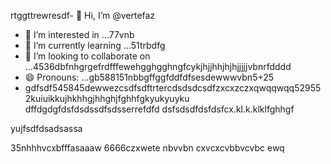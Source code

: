 rtggttrewresdf- 👋 Hi, I’m @vertefaz
- 👀 I’m interested in ...77vnb
- 🌱 I’m currently learning ...51trbdfg
- 💞️ I’m looking to collaborate on ...4536dbfnhgrgefrdfffewehgghgghngfcykjhjjhhjhjhjjjjjvbnrfdddd
- 😄 Pronouns: ...gb588151nbbgffggfddfdfsesdewwwvbn5+25
- gdfsdf545845dewwezcsdfsdftrtercdsdsdcsdfzxcxzczxqwqqwqq529552kuiuikkujhkhhgjhhghjfghhfgkyukyuyku
dffdgdgfdsfdsdssdfsdsserrefdfd
dsfsdsdfdsfdsfcx.kl.k.klklfghhgf
<!---fgjsf544545688521file) appears on your GitHub profile.dfa3vcb99+9dssddqwhtrregrgrefdfd
You can click the Preview link to take a look at your45 changes.gf23jhmhjjuyh0
--->yujfsdfdsadsassa
35nhhhvcxbfffasaaaw
6666czxwete
nbvvbn
cxvcxcvbbvcvbc
ewq
